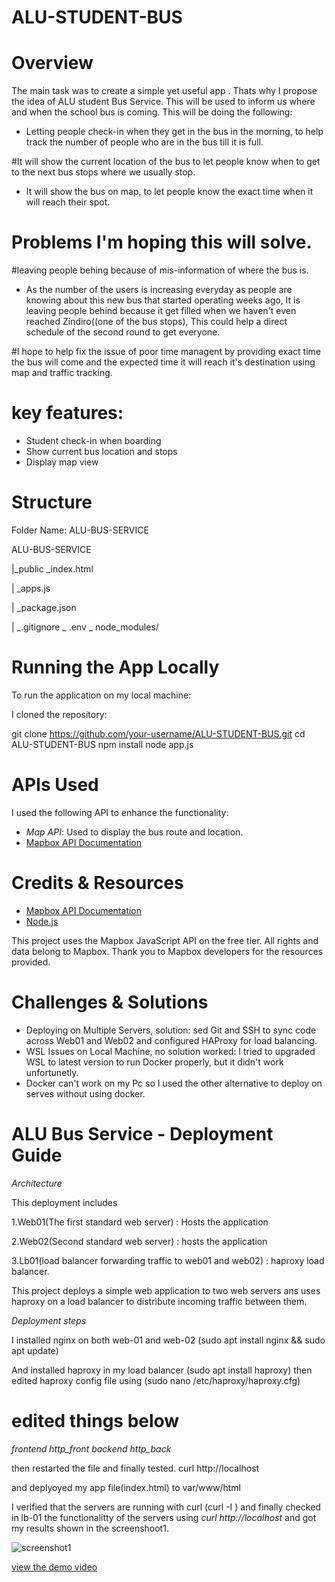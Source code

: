 # ALU-STUDENT-BUS
# Overview 
The main task was to create a simple yet useful app . Thats why I propose the idea of ALU student Bus Service.
This will be used to inform us where and when the school bus is coming.
This will be doing the following:

- Letting people check-in when they get in the bus in the morning, to help track the number of people who are in the bus till it is full.

#It will show the current location of the bus to let people know when to get to the next bus stops where we usually stop. 

- It will show the bus on map, to let people know the exact time when it will reach their spot.

# Problems I'm hoping this will solve.

#leaving people behing because of mis-information of where the bus is.

- As the number of the users is increasing everyday as people are knowing about this new bus that started operating weeks ago, It is leaving people behind because it get filled when we haven't even reached Zindiro((one of the bus stops), This could help a direct schedule of the second round to get everyone.

#I hope to help fix the issue of poor time managent by providing exact time the bus will come and the expected time it will reach it's destination using map and traffic tracking.

# key features:
- Student check-in when boarding
- Show current bus location and stops
- Display map view

# Structure

Folder Name: ALU-BUS-SERVICE

ALU-BUS-SERVICE

|_public _index.html

| _apps.js

| _package.json

| _.gitignore _ .env
              _ node_modules/

# Running the App Locally

To run the application on my local machine:

I cloned the repository:
   
git clone https://github.com/your-username/ALU-STUDENT-BUS.git
cd ALU-STUDENT-BUS
npm install
node app.js

# APIs Used

I used the following API to enhance the functionality:

- *Map API*: Used to display the bus route and location.
- [Mapbox API Documentation](https://docs.mapbox.com/)

# Credits & Resources

- [Mapbox API Documentation](https://docs.mapbox.com/)
- [Node.js](https://nodejs.org/)

This project uses the Mapbox JavaScript API on the free tier. All rights and data belong to Mapbox. Thank you to Mapbox developers for the resources provided.

# Challenges & Solutions
- Deploying on Multiple Servers, solution: sed Git and SSH to sync code across Web01 and Web02 and configured HAProxy for load balancing.
- WSL Issues on Local Machine, no solution worked: I tried to upgraded WSL to latest version to run Docker properly, but it didn't work unfortunetly.
- Docker can't work on my Pc so I used the other alternative to deploy on serves without using docker.

# ALU Bus Service - Deployment Guide
*Architecture*

This deployment includes 

1.Web01(The first standard web server) : Hosts the application

2.Web02(Second standard web server) : hosts the application

3.Lb01(load balancer forwarding traffic to web01 and web02) : haproxy load balancer.


This project deploys a simple web application to two web servers ans uses haproxy on a load balancer to distribute incoming traffic between them.

*Deployment steps*

I installed nginx on both web-01  and web-02 (sudo apt install nginx && sudo apt update)

And installed haproxy in my load balancer 
(sudo apt install haproxy)
then edited haproxy config file using 
(sudo nano /etc/haproxy/haproxy.cfg)
# edited things below
*frontend http_front*
*backend http_back*

then restarted the file and finally tested. curl http://localhost

and deplyoyed my app file(index.html) to var/www/html

I verified that the servers are running with curl (curl -I <web-IP>)
and finally checked in lb-01 the functionalitty of the servers using 
*curl http://localhost* and got my results shown in the screenshoot1.

![screenshot1](screenshots/screenshot1.png)

[view the demo video](media/demo.mp4)


 
